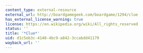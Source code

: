 ```yaml
---
content_type: external-resource
external_url: http://boardgamegeek.com/boardgame/1294/clue
has_external_license_warning: true
license: https://en.wikipedia.org/wiki/All_rights_reserved
status: ''
title: '*Clue*'
uid: d1c5eb3c-4148-4bc9-a842-3ccabdd41179
wayback_url: ''
---
```

